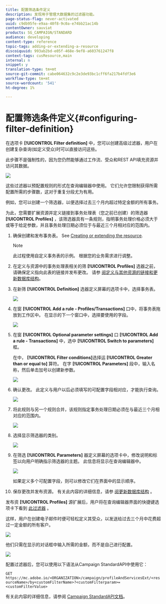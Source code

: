 ```yaml
---
title: 配置筛选条件定义
description: 发现用于管理大数据集的过滤器功能。
page-status-flag: never-activated
uuid: c9db95fe-e9aa-40f8-9c0a-e74bb21ac14b
contentOwner: sauviat
products: SG_CAMPAIGN/STANDARD
audience: developing
content-type: reference
topic-tags: adding-or-extending-a-resource
discoiquuid: 993ab2bd-e05f-468e-9ef8-a603761247f8
context-tags: cusResource,main
internal: n
snippet: y
translation-type: tm+mt
source-git-commit: cabe064632c9c2e3de93bc1cff6fa217b4fdf3e6
workflow-type: tm+mt
source-wordcount: '541'
ht-degree: 1%

---
```



# 配置筛选条件定义{#configuring-filter-definition}

在选项卡 **[!UICONTROL Filter definition]** 中，您可以创建高级过滤器，用户在创建复杂查询(如定义受众)时可以直接访问这些。

此步骤不是强制性的，因为您仍然能够通过工作流、受众和REST API填充资源并访问其数据。

![](assets/custom_resource_filter-definition.png)

这些过滤器以预配置规则的形式在查询编辑器中使用。 它们允许您限制获得所需配置所需的步骤数，这对于重复分段尤为有用。

例如，您可以创建一个筛选器，以便选择过去三个月内超过特定金额的所有事务。

为此，您需要扩展资源并定义链接到事务处理表（您之前已创建）的筛选器 **[!UICONTROL Profiles]** ，该筛选器具有一条规则，指明事务处理价格必须大于或等于给定参数，并且事务处理日期必须位于与最近三个月相对应的范围内。

1. 确保创建和发布事务表。 See [Creating or extending the resource](../../developing/using/creating-or-extending-the-resource.md).

   >[!NOTE]
   >
   >此过程使用自定义事务表的示例。 根据您的业务需求进行调整。

1. 在定义与资源中的事务处理表相关的筛 **[!UICONTROL Profiles]** 选器之前，请确保定义指向此表的链接并发布更改。 请参 [阅定义与其他资源的链接](../../developing/using/configuring-the-resource-s-data-structure.md#defining-links-with-other-resources)[和更新数据库结构](../../developing/using/updating-the-database-structure.md)。
1. 在新筛 **[!UICONTROL Definition]** 选器定义屏幕的选项卡中，选择事务表。

   ![](assets/custom_resource_filter-definition_example-empty.png)

1. 在窗 **[!UICONTROL Add a rule - Profiles/Transactions]** 口中，将事务表拖放到工作区中。 在显示的下一个窗口中，选择要使用的字段。

   ![](assets/custom_resource_filter-definition_example-field.png)

1. 在窗 **[!UICONTROL Optional parameter settings]** 口 **[!UICONTROL Add a rule - Transactions]** 中，选中 **[!UICONTROL Switch to parameters]** 框。

   在中， **[!UICONTROL Filter conditions]**&#x200B;选择运 **[!UICONTROL Greater than or equal to]** 算符。 在字 **[!UICONTROL Parameters]** 段中，输入名称，然后单击加号以创建新参数。

   ![](assets/custom_resource_filter-definition_example-parameter.png)

1. 确认更改。 此定义与用户以后必须填写的可配置字段相对应，才能执行查询。

   ![](assets/custom_resource_filter-definition_ex_edit-rule.png)

1. 将此规则与另一个规则合并，该规则指定事务处理日期必须在与最近三个月相对应的范围内。

   ![](assets/custom_resource_filter-definition_example.png)

1. 选择显示筛选器的类别。

   ![](assets/custom_resource_filter-definition_category.png)

1. 在筛选 **[!UICONTROL Parameters]** 器定义屏幕的选项卡中，修改说明和标签以向用户明确指示筛选器的主题。 此信息将显示在查询编辑器中。

   ![](assets/custom_resource_filter-definition_parameters.png)

   如果定义多个可配置字段，则可以修改它们在界面中的显示顺序。

1. 保存更改并发布资源。 有关此内容的详细信息，请参 [阅更新数据库结构](../../developing/using/updating-the-database-structure.md) 。

发布资 **[!UICONTROL Profiles]** 源扩展后，用户将在查询编辑器界面的快捷键选项卡下看到 [此过滤器](../../automating/using/editing-queries.md) 。

这样，用户在创建电子邮件时便可轻松定义其受众，以发送给过去三个月中花费超过一定金额的所有客户。

![](assets/custom_resource_filter-definition_email-audience.png)

他们只需在显示的对话框中输入所需的金额，而不是自己进行配置。

![](assets/custom_resource_filter-definition_email-audience_filter.png)

配置过滤器后，您可以使用以下语法从Campaign StandardAPI中使用它：

`GET https://mc.adobe.io/<ORGANIZATION>/campaign/profileAndServicesExt/<resourceName>/by<customFilterName>?<customFilterparam>=<customFilterValue>`

有关此内容的详细信息，请参阅 [Campaign StandardAPI文档](../../api/using/filtering.md#custom-filters)。
